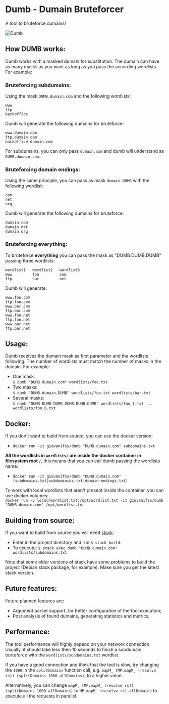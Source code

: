 # Dumb - Dumain Bruteforcer

A tool to bruteforce dumains!

![Dumb](http://8449-presscdn-0-66.pagely.netdna-cdn.com/wp-content/uploads/2013/07/dumb.jpg)

## How DUMB works:
Dumb works with a masked dumain for substitution. The dumain can have as many masks as you want as long as you pass the according wordlists. For example:  

### Bruteforcing subdumains:
Using the mask `DUMB.dumain.com` and the following wordlists:  
```
www
ftp
backoffice
```
Dumb will generate the following dumains for bruteforce:
```
www.dumain.com
ftp.dumain.com
backoffice.dumain.com
```
For subdumains, you can only pass `dumain.com` and dumb will understand as `DUMB.dumain.com`.

### Bruteforcing domain endings:
Using the same principle, you can pass as mask `dumain.DUMB` with the following wordlist:
```
com
net
org
```
Dumb will generate the following dumains for bruteforce:
```
dumain.com
dumain.net
dumain.org
```

### Bruteforcing everything:
To bruteforce **everything** you can pass the mask as "DUMB.DUMB.DUMB" passing three wordlists:
```
wordlist1   wordlist2   wordlist3
www         foo         com
ftp         bar         net
```
Dumb will generate:
```
www.foo.com
ftp.foo.com
www.bar.com
ftp.bar.com
www.foo.net
ftp.foo.net
www.bar.net
ftp.bar.net
```

## Usage:
Dumb receives the dumain mask as first parameter and the wordlists following. The number of wordlists must match the number of masks in the dumain. For example:
- One mask:  
`$ dumb "DUMB.dumain.com" wordlists/foo.txt`
- Two masks:  
`$ dumb "DUMB.dumain.DUMB" wordlists/foo.txt wordlists/bar.txt`
- Several masks:  
`$ dumb "DUMB-DUMB-DUMB_DUMB.DUMB.DUMB" wordlists/foo_1.txt ... wordlists/foo_6.txt`

## Docker:
If you don't want to build from source, you can use the docker version:  
- `docker run -it giovanifss/dumb "DUMB.dumain.com" subdomains.txt`  

**All the wordlists in `wordlists/` are inside the docker container in filesystem root `/`**, this means that you can call dumb passing the wordlists name:  
- `docker run -it giovanifss/dumb "DUMB.dumain.com" (subdomains.txt|subdominios.txt|domain-endings.txt)`

To work with local wordlists that aren't present inside the container, you can use docker volumes:  
`docker run -v local/wordlist.txt:/opt/wordlist.txt -it giovanifss/dumb "DUMB.dumain.com" /opt/wordlist.txt`  

## Building from source:
If you want to build from source you will need [stack](https://docs.haskellstack.org/en/stable/README/):  
- Enter in the project directory and run `$ stack build`.  
- To execute: `$ stack exec dumb "DUMB.dumain.com" wordlists/subdomains.txt`  

Note that some older versions of stack have some problems to build the project (Debian stack package, for example). Make sure you get the latest stack version.

## Future features:
Future planned features are:  
- Argument parser support, for better configuration of the tool execution;
- Post analysis of found dumains, generating statistics and metrics;

## Performance:
The tool performance will highly depend on your network connection. Usually, it should take less then 10 seconds to finish a subdumain burteforce with the `wordlists/subdomains.txt` wordlist.  

If you have a good connection and think that the tool is slow, try changing the `1000` in the `splitDomains` function call, e.g. `mapM_ (MP.mapM_ (resolve rs)) (splitDomains 1000 allDomains)`, to a higher value.  

Alternatively, you can change `mapM_ (MP.mapM_ (resolve rs)) (splitDomains 1000 allDomains)` to `MP.mapM_ (resolve rs) allDomains` to execute all the requests in parallel.
